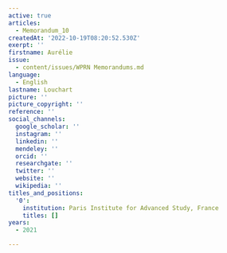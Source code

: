 ```yaml
---
active: true
articles:
  - Memorandum_10
createdAt: '2022-10-19T08:20:52.530Z'
exerpt: ''
firstname: Aurélie
issue:
  - content/issues/WPRN Memorandums.md
language:
  - English
lastname: Louchart
picture: ''
picture_copyright: ''
reference: ''
social_channels:
  google_scholar: ''
  instagram: ''
  linkedin: ''
  mendeley: ''
  orcid: ''
  researchgate: ''
  twitter: ''
  website: ''
  wikipedia: ''
titles_and_positions:
  '0':
    institution: Paris Institute for Advanced Study, France
    titles: []
years:
  - 2021

---
```


